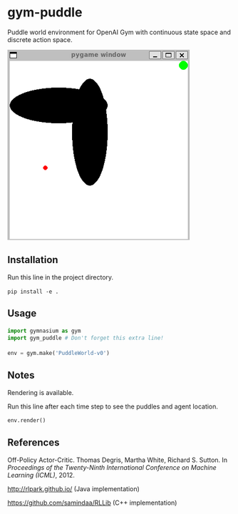 # gym-puddle
Puddle world environment for OpenAI Gym with continuous state space and discrete action space.

<kbd>
  <img src='puddle_world.png'/>
</kbd>

## Installation
Run this line in the project directory.

`pip install -e .`

## Usage
```python
import gymnasium as gym
import gym_puddle # Don't forget this extra line!

env = gym.make('PuddleWorld-v0')
```

##  Notes
Rendering is available.

Run this line after each time step to see the puddles and agent location.
```python
env.render()
```

## References

Off-Policy Actor-Critic. Thomas Degris, Martha White, Richard S. Sutton. In *Proceedings of the Twenty-Ninth International Conference on Machine Learning (ICML)*, 2012.

http://rlpark.github.io/ (Java implementation)

https://github.com/samindaa/RLLib (C++ implementation)
